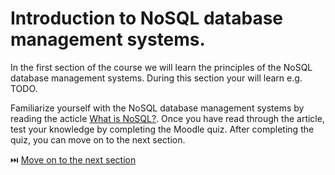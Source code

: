 # Introduction to NoSQL database management systems.

In the first section of the course we will learn the principles of the NoSQL database management systems. During this section your will learn e.g. TODO.

Familiarize yourself with the NoSQL database management systems by reading the acticle [What is NoSQL?](https://www.mongodb.com/resources/basics/databases/nosql-explained). Once you have read through the article, test your knowledge by completing the Moodle quiz. After completing the quiz, you can move on to the next section.

⏭️ [Move on to the next section](./2-mongo-introduction.md)

